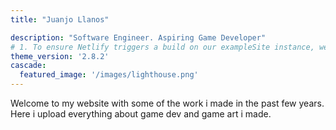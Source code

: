```yaml
---
title: "Juanjo Llanos"

description: "Software Engineer. Aspiring Game Developer"
# 1. To ensure Netlify triggers a build on our exampleSite instance, we need to change a file in the exampleSite directory.
theme_version: '2.8.2'
cascade:
  featured_image: '/images/lighthouse.png'
---
```

Welcome to my website with some of the work i made in the past few years. Here i upload everything about game dev and game art i made.